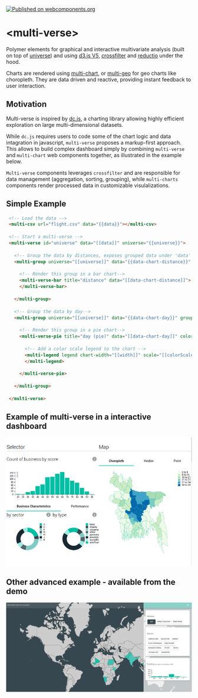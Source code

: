 [![Published on webcomponents.org](https://img.shields.io/badge/webcomponents.org-published-blue.svg)](https://webcomponents.org/element/polymerEl/multi-verse)

# \<multi-verse\>

Polymer elements for graphical and interactive multivariate analysis (built on top of [universe](https://github.com/crossfilter/universe)) and using [d3.js V5](https://github.com/d3/d3), [crossfilter](https://github.com/crossfilter/crossfilter) and [reductio](https://github.com/crossfilter/reductio) under the hood.

Charts are rendered using [multi-chart](https://github.com/PolymerEl/multi-chart), or [multi-geo](https://github.com/PolymerEl/multi-chart) for geo charts like choropleth. They are data driven and reactive, providing instant feedback to user interaction.

## Motivation
Multi-verse is inspired by [dc.js](http://dc-js.github.io/dc.js/), a charting library  allowing highly efficient exploration on large multi-dimensional datasets. 

While `dc.js` requires users to code some of the chart logic and data intagration in javascript, `multi-verse` proposes a markup-first approach. This allows to build complex dashboard simply by combining `multi-verse` and `multi-chart` web components together, as illustrated in the example below. 

`Multi-verse` components leverages `crossfilter` and are responsible for data management (aggregation, sorting, grouping), while `multi-charts` components render processed data in customizable visulalizations.

## Simple Example

```html
 <!-- Load the data -->
 <multi-csv url="flight.csv" data="{{data}}"></multi-csv>

 <!-- Start a multi-verse -->
 <multi-verse id="universe" data="[[data]]" universe="{{universe}}">

   <!-- Group the data by distances, exposes grouped data under 'data' attribute -->
   <multi-group universe="[[universe]]" data="{{data-chart-distance}}" group-by="distances">

     <!-- Render this group in a bar chart-->
     <multi-verse-bar title="distance" data="[[data-chart-distance]]">
     </multi-verse-bar>
    
   </multi-group>

   <!-- Group the data by day-->
   <multi-group universe="[[universe]]" data="{{data-chart-day}}" group-by="day">

     <!-- Render this group in a pie chart-->
     <multi-verse-pie title="day (pie)" data="[[data-chart-day]]" color-scale="{{colorScale}}" width="{{width}}">

       <!-- Add a color scale legend to the chart -->
       <multi-legend legend chart-width="[[width]]" scale="[[colorScale]]" position="top-right">
       </multi-legend>
      
     </multi-verse-pie>
    
   </multi-group>
  
 </multi-verse>
```

## Example of multi-verse in a interactive dashboard

<div>
  <img src="https://raw.githubusercontent.com/PolymerEl/multi-verse/master/images/analysis.png" width="600"></img>
</div>

## Other advanced example - available from the demo

<div>
  <img src="https://raw.githubusercontent.com/PolymerEl/multi-verse/master/images/dash.png" width="600"></img>
</div>






